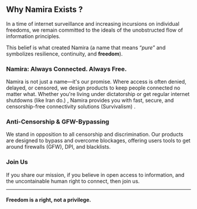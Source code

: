 ## Why Namira Exists ?

In a time of internet surveillance and increasing incursions on individual freedoms, we remain committed to the ideals of the unobstructed flow of information principles.

This belief is what created Namira  (a name that means “*pure*” and symbolizes resilience, continuity, and **freedom**).

### Namira: Always Connected. Always Free.

Namira is not just a name—it's our promise. Where access is often denied, delayed, or censored, we design products to keep people connected no matter what. Whether you're living under dictatorship or get regular internet shutdowns (like Iran do.) , Namira provides you with fast, secure, and censorship-free connectivity solutions (Survivalism) .

### Anti-Censorship & GFW-Bypassing

We stand in opposition to all censorship and discrimination. Our products are designed to bypass and overcome blockages, offering users tools to get around firewalls (GFW), DPI, and blacklists.

### Join Us

If you share our mission, if you believe in open access to information, and the uncontainable human right to connect, then join us.

---

#### **Freedom is a right, not a privilege.**
